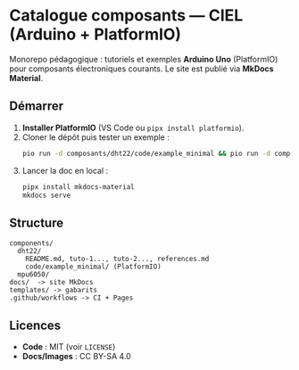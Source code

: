 # Catalogue composants — CIEL (Arduino + PlatformIO)

Monorepo pédagogique : tutoriels et exemples **Arduino Uno** (PlatformIO) pour composants électroniques courants.
Le site est publié via **MkDocs Material**.

## Démarrer
1. **Installer PlatformIO** (VS Code ou `pipx install platformio`).
2. Cloner le dépôt puis tester un exemple :
   ```bash
   pio run -d composants/dht22/code/example_minimal && pio run -d components/dht22/code/example_minimal -t upload
   ```
3. Lancer la doc en local :
   ```bash
   pipx install mkdocs-material
   mkdocs serve
   ```

## Structure
```
components/
  dht22/
    README.md, tuto-1..., tuto-2..., references.md
    code/example_minimal/ (PlatformIO)
  mpu6050/
docs/  -> site MkDocs
templates/ -> gabarits
.github/workflows -> CI + Pages
```

## Licences
- **Code** : MIT (voir `LICENSE`)
- **Docs/Images** : CC BY-SA 4.0
